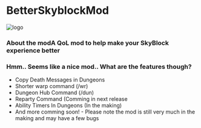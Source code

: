 # BetterSkyblockMod
![logo](https://user-images.githubusercontent.com/46640763/115079828-a0909b00-9eb6-11eb-987a-d4064524ea44.jpg)


<h3>About the mod</h3?
<p>A QoL mod to help make your SkyBlock experience better</p>

<h3>Hmm.. Seems like a nice mod.. What are the features though?</h3>
<ul>
  <li>Copy Death Messages in Dungeons</li>
  <li>Shorter warp command (/wr)</li>
  <li>Dungeon Hub Command (/dun)</li>
  <li>Reparty Command (Comming in next release</li>
  <li>Ability Timers In Dungeons (In the making)</li>
  <li>And more comming soon! - Please note the mod is still very much in the making and may have a few bugs</li>
</ul>
